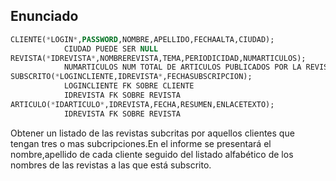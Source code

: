 ## Enunciado

```SQL
CLIENTE(*LOGIN*,PASSWORD,NOMBRE,APELLIDO,FECHAALTA,CIUDAD);
			CIUDAD PUEDE SER NULL
REVISTA(*IDREVISTA*,NOMBREREVISTA,TEMA,PERIODICIDAD,NUMARTICULOS);
			NUMARTICULOS NUM TOTAL DE ARTICULOS PUBLICADOS POR LA REVISTA
SUBSCRITO(*LOGINCLIENTE,IDREVISTA*,FECHASUBSCRIPCION);
			LOGINCLIENTE FK SOBRE CLIENTE 
			IDREVISTA FK SOBRE REVISTA
ARTICULO(*IDARTICULO*,IDREVISTA,FECHA,RESUMEN,ENLACETEXTO);
			IDREVISTA FK SOBRE REVISTA
```

Obtener un listado de las revistas subcritas por aquellos clientes que tengan tres o mas subcripciones.En el informe se presentará el nombre,apellido de cada cliente seguido del listado alfabético de los nombres de las revistas a las que está subscrito.
